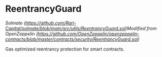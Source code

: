 # ReentrancyGuard

*Solmate (https://github.com/Rari-Capital/solmate/blob/main/src/utils/ReentrancyGuard.sol)Modified from OpenZeppelin (https://github.com/OpenZeppelin/openzeppelin-contracts/blob/master/contracts/security/ReentrancyGuard.sol)*



Gas optimized reentrancy protection for smart contracts.





